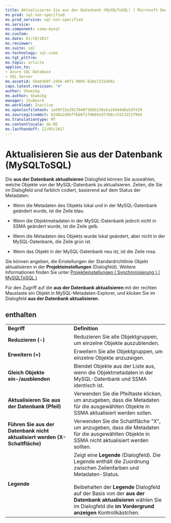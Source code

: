 ```yaml
---
title: Aktualisieren Sie aus der Datenbank (MySQLToSQL) | Microsoft Docs
ms.prod: sql-non-specified
ms.prod_service: sql-non-specified
ms.service: 
ms.component: ssma-mysql
ms.custom: 
ms.date: 01/19/2017
ms.reviewer: 
ms.suite: sql
ms.technology: sql-ssma
ms.tgt_pltfrm: 
ms.topic: article
applies_to:
- Azure SQL Database
- SQL Server
ms.assetid: 59a6db8f-2db6-4071-9005-928a7231de92
caps.latest.revision: "4"
author: Shamikg
ms.author: Shamikg
manager: jhubbard
ms.workload: Inactive
ms.openlocfilehash: 1a59f32e2917048f385b130a5a19d44d8a5df429
ms.sourcegitcommit: b2d8a2d95ffbb6f2f98692d7760cc5523151f99d
ms.translationtype: MT
ms.contentlocale: de-DE
ms.lasthandoff: 12/05/2017
---
```

# <a name="refresh-from-database-mysqltosql"></a>Aktualisieren Sie aus der Datenbank (MySQLToSQL)
Die **aus der Datenbank aktualisieren** Dialogfeld können Sie auswählen, welche Objekte von der MySQL-Datenbank zu aktualisieren. Zeilen, die Sie im Dialogfeld sind farblich codiert, basierend auf dem Status der Metadaten:  
  
-   Wenn die Metadaten des Objekts lokal und in der MySQL-Datenbank geändert wurde, ist die Zeile blau.  
  
-   Wenn die Objektmetadaten in der MySQL-Datenbank jedoch nicht in SSMA geändert wurde, ist die Zeile gelb.  
  
-   Wenn die Metadaten des Objekts wurde lokal geändert, aber nicht in der MySQL-Datenbank, die Zeile grün ist.  
  
-   Wenn das Objekt in der MySQL-Datenbank neu ist, ist die Zeile rosa.  
  
Sie können angeben, die Einstellungen der Standardrichtlinie Objekt aktualisieren in der **Projekteinstellungen** (Dialogfeld). Weitere Informationen finden Sie unter [Projekteinstellungen &#40; Synchronisierung &#41; &#40; MySQLToSQL &#41;](../../ssma/mysql/project-settings-synchronization-mysqltosql.md)  
  
Für den Zugriff auf die **aus der Datenbank aktualisieren** mit der rechten Maustaste ein Objekt in MySQL-Metadaten-Explorer, und klicken Sie im Dialogfeld **aus der Datenbank aktualisieren**.  
  
## <a name="options"></a>enthalten  
  
|||  
|-|-|  
|**Begriff**|**Definition**|  
|**Reduzieren (-)**|Reduzieren Sie alle Objektgruppen, um einzelne Objekte auszublenden.|  
|**Erweitern (+)**|Erweitern Sie alle Objektgruppen, um einzelne Objekte anzuzeigen.|  
|**Gleich Objekte ein-/ausblenden**|Blendet Objekte aus der Liste aus, wenn die Objektmetadaten in der MySQL-Datenbank und SSMA identisch ist.|  
|**Aktualisieren Sie aus der Datenbank (Pfeil)**|Verwenden Sie die Pfeiltaste klicken, um anzugeben, dass die Metadaten für die ausgewählten Objekte in SSMA aktualisiert werden sollen.|  
|**Führen Sie aus der Datenbank nicht aktualisiert werden (X-Schaltfläche)**|Verwenden Sie die Schaltfläche "X", um anzugeben, dass die Metadaten für die ausgewählten Objekte in SSMA nicht aktualisiert werden sollten.|  
|**Legende**|Zeigt eine **Legende** (Dialogfeld). Die Legende enthält die Zuordnung zwischen Zeilenfarben und Metadaten-Status.<br /><br />Beibehalten der **Legende** Dialogfeld auf der Basis von der **aus der Datenbank aktualisieren** wählen Sie im Dialogfeld die **im Vordergrund anzeigen** Kontrollkästchen.|  
  
